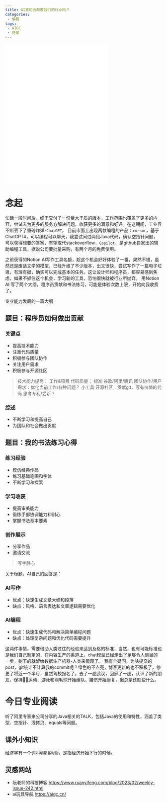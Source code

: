 ```yaml
---
title: AI真的会颠覆我们的行业吗？
categories:
 - 编程
tags: 
 - AIGC
 - 随笔
---
```


<iframe frameborder="no" border="0" marginwidth="0" marginheight="0" width=330 height=450 src="//music.163.com/outchain/player?type=0&id=2653868848&auto=1&height=430"></iframe>

# 念起

忙碌一段时间后，终于交付了一份量大于质的版本，工作范围也覆盖了更多的内容，尝试去为更多的服务方解决问题，收获更多的满意和好评。在这期间，工业界不断丢下了重磅炸弹-`ChatGPT`，
目前市面上出现两款编程的产品：`cursor`，基于ChatGPT4，可以编程可以聊天，我尝试问过两段Java代码，确认空指针问题，可以获得想要的答案，有望取代stackoverflow，`Copilot`，是github自家出的辅助编程工具，据说公司要批量采购，有两个月的免费使用。

之前获得的Notion AI写作工具名额，趁这个机会好好体验了一番，果然不错，虽然还是废话文学的模型，已经升级了不少版本，出文很快，尝试写作了一篇电子垃圾，有理有据，确实可以完成基本的任务。这让设计师和程序员，都容易感到焦虑，如果不抓住这个机会，学习新的工具，恐怕很快就被行业所抛弃。
用Notion AI 写了两个大纲，程序员贡献和书法练习，可能是体验次数上限，开始向我收费了。

专业能力发展的一篇大纲
## 题目：程序员如何做出贡献

### 关键点

- 提高技术能力
- 注重代码质量
- 积极参与团队协作
- 关注用户需求
- 积极参与开源社区

> 技术能力提高： 工作&项目
> 代码质量： 标准 谷歌/阿里/腾讯
> 团队协作/用户需求：优化当前工作/各种问题？ 小工具
> 开源社区：贡献git，写有价值的代码
> 思考专利/尝新？

### 综述

- 不断学习和提高自己
- 为团队和社会做出贡献

## 题目：我的书法练习心得

### 练习经验

- 模仿经典作品
- 练习基础笔画和字体
- 不断学习和探索

### 学习收获

- 提高审美能力
- 锻炼手部协调能力和耐心
- 掌握书法基本要素

### 创作展示

- 分享作品
- 邀请交流

> 写字静心

关于标题，AI自己的回答是：
### AI写作

- 优点：快速生成文章大纲和段落
- 缺点：风格、语言表达和文章逻辑需要优化

### AI编程

- 优点：快速生成代码和解决简单编程问题
- 缺点：处理复杂问题和优化代码需要提升

这两件事情，需要借助人类过往的经验来达到及格的标准，当然，也有可能标准也是我们自己制定的，在内容生产的渠道上，chat模型已经走出了足够令人侧目的一步，剩下的就留给数据生产机器-人类来旁观了。
我有个疑问，为啥提交的post，git统计不计算我的commit呢？绿色的不点亮，博客更新的也不积极了，停更了将近一个半月，虽然驾校报名了，去了一趟武汉，回家了一趟，认识了新的朋友，保持🏊‍♀️运动，游泳和羽毛球开始组队，腰伤开始康复，但总是还缺些什么。

# 今日专业阅读

听了阿里专家来公司分享的Java相关的TALK，包括Java的使用和特性，涵盖了类型、空指针、浅拷贝、equals等问题。

## 课外小知识

经济学有一个词叫`明斯基时刻`，是指经济开始下行的时候。

## 灵感网站

- 阮老师的科技博客 https://www.ruanyifeng.com/blog/2023/02/weekly-issue-242.html
- ai玩具导航 https://aigc.cn/
